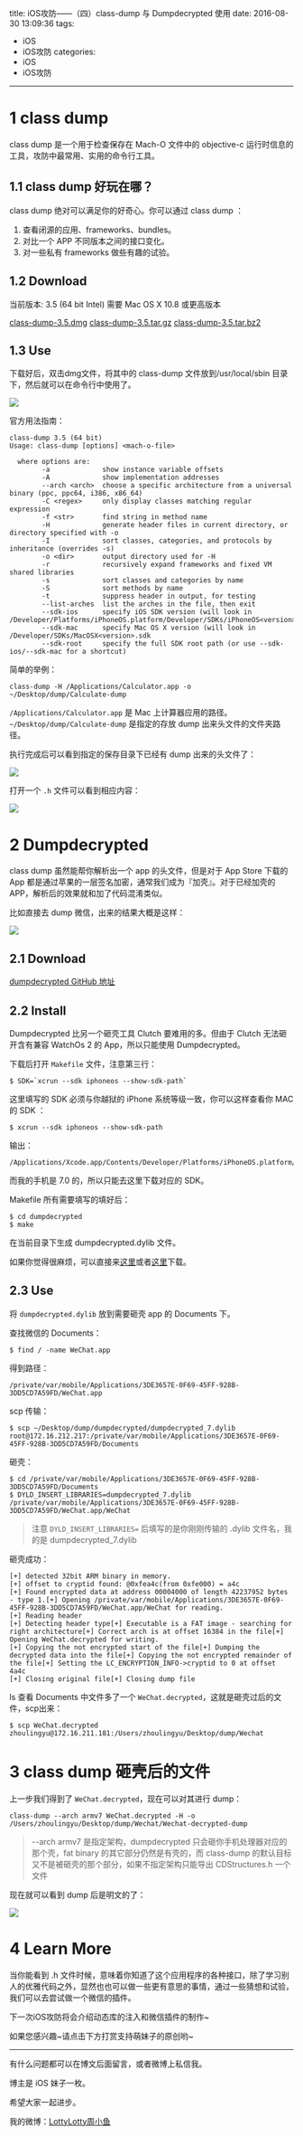 title: iOS攻防——（四）class-dump 与 Dumpdecrypted 使用
date: 2016-08-30 13:09:36
tags:
  - iOS
  - iOS攻防
categories:
  - iOS
  - iOS攻防
---

# 1 class dump

class dump 是一个用于检查保存在 Mach-O 文件中的 objective-c 运行时信息的工具，攻防中最常用、实用的命令行工具。

## 1.1 class dump 好玩在哪？

class dump 绝对可以满足你的好奇心。你可以通过 class dump ：

1. 查看闭源的应用、frameworks、bundles。
2. 对比一个 APP 不同版本之间的接口变化。
3. 对一些私有 frameworks 做些有趣的试验。

## 1.2 Download

当前版本: 3.5 (64 bit Intel)
需要 Mac OS X 10.8 或更高版本

[class-dump-3.5.dmg](http://stevenygard.com/download/class-dump-3.5.dmg)
[class-dump-3.5.tar.gz](http://stevenygard.com/download/class-dump-3.5.tar.gz)
[class-dump-3.5.tar.bz2](http://stevenygard.com/download/class-dump-3.5.tar.bz2)

## 1.3 Use

<!--more-->

下载好后，双击dmg文件，将其中的 class-dump 文件放到/usr/local/sbin 目录下，然后就可以在命令行中使用了。

![](https://raw.githubusercontent.com/summertian4/Images/master/blog/blog_iOS%E6%94%BB%E9%98%B2%E2%80%94%E2%80%94%EF%BC%88%E5%9B%9B%EF%BC%89class%20dump%20%E4%BD%BF%E7%94%A8-01.png)

官方用法指南：

```
class-dump 3.5 (64 bit)
Usage: class-dump [options] <mach-o-file>

  where options are:
        -a             show instance variable offsets
        -A             show implementation addresses
        --arch <arch>  choose a specific architecture from a universal binary (ppc, ppc64, i386, x86_64)
        -C <regex>     only display classes matching regular expression
        -f <str>       find string in method name
        -H             generate header files in current directory, or directory specified with -o
        -I             sort classes, categories, and protocols by inheritance (overrides -s)
        -o <dir>       output directory used for -H
        -r             recursively expand frameworks and fixed VM shared libraries
        -s             sort classes and categories by name
        -S             sort methods by name
        -t             suppress header in output, for testing
        --list-arches  list the arches in the file, then exit
        --sdk-ios      specify iOS SDK version (will look in /Developer/Platforms/iPhoneOS.platform/Developer/SDKs/iPhoneOS<version>.sdk
        --sdk-mac      specify Mac OS X version (will look in /Developer/SDKs/MacOSX<version>.sdk
        --sdk-root     specify the full SDK root path (or use --sdk-ios/--sdk-mac for a shortcut)
```

简单的举例：

```
class-dump -H /Applications/Calculator.app -o ~/Desktop/dump/Calculate-dump
```

`/Applications/Calculator.app` 是 Mac 上计算器应用的路径。
`~/Desktop/dump/Calculate-dump` 是指定的存放 dump 出来头文件的文件夹路径。

执行完成后可以看到指定的保存目录下已经有 dump 出来的头文件了：

![](https://raw.githubusercontent.com/summertian4/Images/master/blog/blog_iOS%E6%94%BB%E9%98%B2%E2%80%94%E2%80%94%EF%BC%88%E5%9B%9B%EF%BC%89class%20dump%20%E4%BD%BF%E7%94%A8-02.png)

打开一个 `.h` 文件可以看到相应内容：

![](https://raw.githubusercontent.com/summertian4/Images/master/blog/blog_iOS%E6%94%BB%E9%98%B2%E2%80%94%E2%80%94%EF%BC%88%E5%9B%9B%EF%BC%89class%20dump%20%E4%BD%BF%E7%94%A8-03.png)

# 2 Dumpdecrypted

class dump 虽然能帮你解析出一个 app 的头文件，但是对于 App Store 下载的 App 都是通过苹果的一层签名加密，通常我们成为『加壳』。对于已经加壳的 APP，解析后的效果就和加了代码混淆类似。

比如直接去 dump 微信，出来的结果大概是这样：

![](https://raw.githubusercontent.com/summertian4/Images/master/blog/blog_iOS%E6%94%BB%E9%98%B2%E2%80%94%E2%80%94%EF%BC%88%E5%9B%9B%EF%BC%89class%20dump%20%E4%BD%BF%E7%94%A8-04.png)

## 2.1 Download

[dumpdecrypted GitHub 地址](https://github.com/stefanesser/dumpdecrypted)

## 2.2 Install

Dumpdecrypted 比另一个砸壳工具 Clutch 要难用的多。但由于 Clutch 无法砸开含有兼容 WatchOs
2 的 App，所以只能使用 Dumpdecrypted。

下载后打开 `Makefile` 文件，注意第三行：

```
$ SDK=`xcrun --sdk iphoneos --show-sdk-path`
```

这里填写的 SDK 必须与你越狱的 iPhone 系统等级一致，你可以这样查看你 MAC 的 SDK ：

```
$ xcrun --sdk iphoneos --show-sdk-path
```

输出：

```
/Applications/Xcode.app/Contents/Developer/Platforms/iPhoneOS.platform/Developer/SDKs/iPhoneOS9.3.sdk
```

而我的手机是 7.0 的，所以只能去这里下载对应的 SDK。

Makefile 所有需要填写的填好后：

```
$ cd dumpdecrypted
$ make
```

在当前目录下生成 dumpdecrypted.dylib 文件。

如果你觉得很麻烦，可以直接来[这里](https://github.com/DaSens/Crack-file/tree/master/crack%20file)或者[这里](http://git.oschina.net/hongyangyi/dumpdecrypted)下载。

## 2.3 Use

将 `dumpdecrypted.dylib` 放到需要砸壳 app 的 Documents 下。

查找微信的 Documents：

```
$ find / -name WeChat.app
```

得到路径：

```
/private/var/mobile/Applications/3DE3657E-0F69-45FF-928B-3DD5CD7A59FD/WeChat.app
```

scp 传输：

```
$ scp ~/Desktop/dump/dumpdecrypted/dumpdecrypted_7.dylib root@172.16.212.217:/private/var/mobile/Applications/3DE3657E-0F69-45FF-928B-3DD5CD7A59FD/Documents
```

砸壳：

```
$ cd /private/var/mobile/Applications/3DE3657E-0F69-45FF-928B-3DD5CD7A59FD/Documents
$ DYLD_INSERT_LIBRARIES=dumpdecrypted_7.dylib /private/var/mobile/Applications/3DE3657E-0F69-45FF-928B-3DD5CD7A59FD/WeChat.app/WeChat
```

> 注意 `DYLD_INSERT_LIBRARIES=` 后填写的是你刚刚传输的 .dylib 文件名，我的是 dumpdecrypted_7.dylib

砸壳成功：

```
[+] detected 32bit ARM binary in memory.
[+] offset to cryptid found: @0xfea4c(from 0xfe000) = a4c
[+] Found encrypted data at address 00004000 of length 42237952 bytes - type 1.[+] Opening /private/var/mobile/Applications/3DE3657E-0F69-45FF-928B-3DD5CD7A59FD/WeChat.app/WeChat for reading.
[+] Reading header
[+] Detecting header type[+] Executable is a FAT image - searching for right architecture[+] Correct arch is at offset 16384 in the file[+] Opening WeChat.decrypted for writing.
[+] Copying the not encrypted start of the file[+] Dumping the decrypted data into the file[+] Copying the not encrypted remainder of the file[+] Setting the LC_ENCRYPTION_INFO->cryptid to 0 at offset 4a4c
[+] Closing original file[+] Closing dump file
```

ls 查看 Documents 中文件多了一个 `WeChat.decrypted`，这就是砸壳过后的文件，scp出来：

```
$ scp WeChat.decrypted zhoulingyu@172.16.211.181:/Users/zhoulingyu/Desktop/dump/Wechat
```

# 3 class dump 砸壳后的文件

上一步我们得到了 `WeChat.decrypted`，现在可以对其进行 dump：

```
class-dump --arch armv7 WeChat.decrypted -H -o /Users/zhoulingyu/Desktop/dump/Wechat/Wechat-decrypted-dump
```

> --arch armv7 是指定架构，dumpdecrypted 只会砸你手机处理器对应的那个壳，fat binary 的其它部分仍然是有壳的，而 class-dump 的默认目标又不是被砸壳的那个部分，如果不指定架构只能导出 CDStructures.h 一个文件
> 
现在就可以看到 dump 后是明文的了：

![](https://raw.githubusercontent.com/summertian4/Images/master/blog/blog_iOS%E6%94%BB%E9%98%B2%E2%80%94%E2%80%94%EF%BC%88%E5%9B%9B%EF%BC%89class%20dump%20%E4%BD%BF%E7%94%A8-05.png)

# 4 Learn More

当你能看到 .h 文件时候，意味着你知道了这个应用程序的各种接口，除了学习别人的优雅代码之外，显然也也可以做一些更有意思的事情，通过一些猜想和试验，我们可以去尝试做一个微信的插件。

下一次iOS攻防将会介绍动态库的注入和微信插件的制作~

如果您感兴趣~请点击下方打赏支持萌妹子的原创哟~

----

有什么问题都可以在博文后面留言，或者微博上私信我。

博主是 iOS 妹子一枚。

希望大家一起进步。

我的微博：[LottyLotty周小鱼](http://weibo.com/coderfish/)

